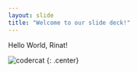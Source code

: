 ```yaml
---
layout: slide
title: "Welcome to our slide deck!"
---
```


Hello World, Rinat!

![codercat](https://octodex.github.com/images/codercat.jpg)
{: .center}
